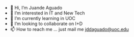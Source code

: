 - 👋 Hi, I’m Juande Aguado
- 👀 I’m interested in IT and New Tech
- 🌱 I’m currently learning in UOC  
- 💞️ I’m looking to collaborate on I+D 
- 📫 How to reach me ... just mail me jddaguado@uoc.edu

<!---
jddaguado/jddaguado is a ✨ special ✨ repository because its `README.md` (this file) appears on your GitHub profile.
You can click the Preview link to take a look at your changes.
--->
